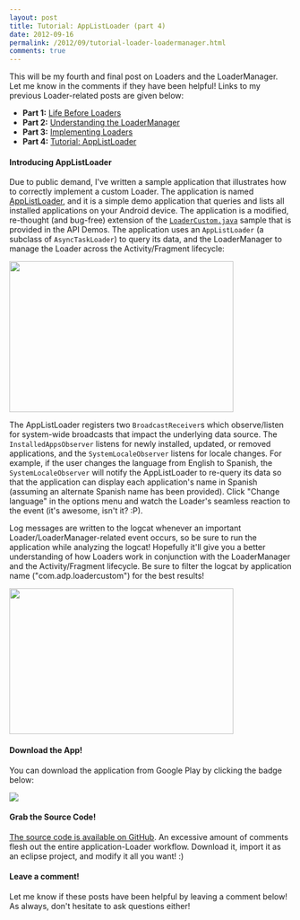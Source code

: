 ```yaml
---
layout: post
title: Tutorial: AppListLoader (part 4)
date: 2012-09-16
permalink: /2012/09/tutorial-loader-loadermanager.html
comments: true
---
```


<p>This will be my fourth and final post on Loaders and the LoaderManager. Let me know in the comments if they have been helpful! Links to my previous Loader-related posts are given below:</p>

<ul>
<li><b>Part 1:</b> <a href="http://www.androiddesignpatterns.com/2012/07/loaders-and-loadermanager-background.html">Life Before Loaders</a></li>
<li><b>Part 2:</b> <a href="http://www.androiddesignpatterns.com/2012/07/understanding-loadermanager.html">Understanding the LoaderManager</a></li>
<li><b>Part 3:</b> <a href="http://www.androiddesignpatterns.com/2012/08/implementing-loaders.html">Implementing Loaders</a></li>
<li><b>Part 4:</b> <a href="http://www.androiddesignpatterns.com/2012/09/tutorial-loader-loadermanager.html">Tutorial: AppListLoader</a></li>
</ul>

<h4>Introducing AppListLoader</h4>

<p>Due to public demand, I've written a sample application that illustrates how to correctly implement a custom Loader. The application is named <a href="https://play.google.com/store/apps/details?id=com.adp.loadercustom">AppListLoader</a>, and it is a simple demo application that queries and lists all installed applications on your Android device. The application is a modified, re-thought (and bug-free) extension of the <a href="http://grepcode.com/file/repository.grepcode.com/java/ext/com.google.android/android-apps/4.1.1_r1/com/example/android/apis/app/LoaderCustom.java"><code>LoaderCustom.java</code></a> sample that is provided in the API Demos. The application uses an <code>AppListLoader</code> (a subclass of <code>AsyncTaskLoader</code>) to query its data, and the LoaderManager to manage the Loader across the Activity/Fragment lifecycle:<p>

<p><a href="http://4.bp.blogspot.com/-h7hgUFVox1M/UFj92VbYqLI/AAAAAAAAE3w/L6B5li-ZZGw/s1600/framed_device-2012-09-18-185425.png" imageanchor="1"><img height="269" width="400" src="http://4.bp.blogspot.com/-h7hgUFVox1M/UFj92VbYqLI/AAAAAAAAE3w/L6B5li-ZZGw/s400/framed_device-2012-09-18-185425.png" style="border:0px;"/></a></p>

<!--more-->

<p>The AppListLoader registers two <code>BroadcastReceiver</code>s which observe/listen for system-wide broadcasts that impact the underlying data source. The <code>InstalledAppsObserver</code> listens for newly installed, updated, or removed applications, and the <code>SystemLocaleObserver</code> listens for locale changes. For example, if the user changes the language from English to Spanish, the <code>SystemLocaleObserver</code> will notify the AppListLoader to re-query its data so that the application can display each application's name in Spanish (assuming an alternate Spanish name has been provided). Click "Change language" in the options menu and watch the Loader's seamless reaction to the event (it's awesome, isn't it? :P).</p>

<p>Log messages are written to the logcat whenever an important Loader/LoaderManager-related event occurs, so be sure to run the application while analyzing the logcat! Hopefully it'll give you a better understanding of how Loaders work in conjunction with the LoaderManager and the Activity/Fragment lifecycle. Be sure to filter the logcat by application name ("com.adp.loadercustom") for the best results!</p>

<p><a href="http://3.bp.blogspot.com/-fDNIPUJUJ-0/UFYzs313K4I/AAAAAAAAE18/QmIkU1qUfZE/s1600/AppListLoader%2Beclipse.png" imageanchor="1"><img height="260" src="http://3.bp.blogspot.com/-fDNIPUJUJ-0/UFYzs313K4I/AAAAAAAAE18/QmIkU1qUfZE/s400/AppListLoader%2Beclipse.png" style="border: 0px;" width="400" /></a></p>

<h4>Download the App!</h4>

<p>You can download the application from Google Play by clicking the badge below:</p>

<p><a href="https://play.google.com/store/apps/details?id=com.adp.loadercustom" imageanchor="1"><img src="http://2.bp.blogspot.com/-NFnsInNBlFo/UFX2Hj3c7MI/AAAAAAAAE1U/7Nao1V2uyKg/s320/android_app_on_play_large.png" /></a></p>

<h4>Grab the Source Code!</h4>

<p><a href="https://github.com/alexjlockwood/AppListLoader">The source code is available on GitHub</a>. An excessive amount of comments flesh out the entire application-Loader workflow. Download it, import it as an eclipse project, and modify it all you want! :)</p>

<h4>Leave a comment!</h4>

<p>Let me know if these posts have been helpful by leaving a comment below! As always, don't hesitate to ask questions either!</p>